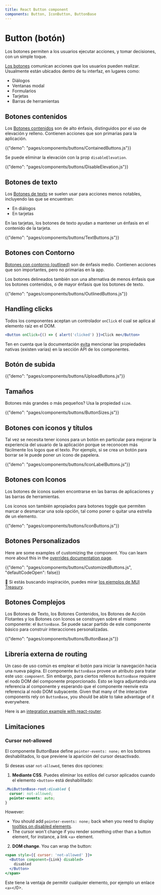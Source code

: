 ```yaml
---
title: React Button component
components: Button, IconButton, ButtonBase
---
```


# Button (botón)

<p class="description">Los botones permiten a los usuarios ejecutar acciones, y tomar decisiones, con un simple toque.</p>

[Los botones](https://material.io/design/components/buttons.html) comunican acciones que los usuarios pueden realizar. Usualmente están ubicados dentro de tu interfaz, en lugares como:

- Diálogos
- Ventanas modal
- Formularios
- Tarjetas
- Barras de herramientas

## Botones contenidos

Los [Botones contenidos](https://material.io/design/components/buttons.html#contained-button) son de alto énfasis, distinguidos por el uso de elevación y relleno. Contienen acciones que son primarias para la aplicación.

{{"demo": "pages/components/buttons/ContainedButtons.js"}}

Se puede eliminar la elevación con la prop `disableElevation`.

{{"demo": "pages/components/buttons/DisableElevation.js"}}

## Botones de texto

Los [Botones de texto](https://material.io/design/components/buttons.html#text-button) se suelen usar para acciones menos notables, incluyendo las que se encuentran:

- En diálogos
- En tarjetas

En las tarjetas, los botones de texto ayudan a mantener un énfasis en el contenido de la tarjeta.

{{"demo": "pages/components/buttons/TextButtons.js"}}

## Botones con Contorno

[Botones con contorno (outlined)](https://material.io/design/components/buttons.html#outlined-button) son de énfasis medio. Contienen acciones que son importantes, pero no primarias en la app.

Los botones delineados también son una alternativa de menos énfasis que los botones contenidos, o de mayor énfasis que los botones de texto.

{{"demo": "pages/components/buttons/OutlinedButtons.js"}}

## Handling clicks

Todos los componentes aceptan un controlador `onClick` el cual se aplica al elemento raíz en el DOM.

```jsx
<Button onClick={() => { alert('clicked') }}>Click me</Button>
```

Ten en cuenta que la documentación [evita](/guides/api/#native-properties) mencionar las propiedades nativas (existen varias) en la sección API de los componentes.

## Botón de subida

{{"demo": "pages/components/buttons/UploadButtons.js"}}

## Tamaños

Botones más grandes o más pequeños? Usa la propiedad `size`.

{{"demo": "pages/components/buttons/ButtonSizes.js"}}

## Botones con iconos y títulos

Tal vez se necesita tener iconos para un botón en particular para mejorar la experiencia del usuario de la aplicación porque se reconocen más fácilmente los logos que el texto. Por ejemplo, si se crea un botón para borrar se le puede poner un icono de papelera.

{{"demo": "pages/components/buttons/IconLabelButtons.js"}}

## Botones con Iconos

Los botones de iconos suelen encontrarse en las barras de aplicaciones y las barras de herramientas.

Los iconos son también apropiados para botones toggle que permiten marcar o desmarcar una sola opción, tal como poner o quitar una estrella de un elemento.

{{"demo": "pages/components/buttons/IconButtons.js"}}

## Botones Personalizados

Here are some examples of customizing the component. You can learn more about this in the [overrides documentation page](/customization/components/).

{{"demo": "pages/components/buttons/CustomizedButtons.js", "defaultCodeOpen": false}}

🎨 Si estás buscando inspiración, puedes mirar [los ejemplos de MUI Treasury](https://mui-treasury.com/styles/button).

## Botones Complejos

Los Botones de Texto, los Botones Contenidos, los Botones de Acción Flotantes y los Botones con Iconos se construyen sobre el mismo componente: el `ButtonBase`. Se puede sacar partido de este componente básico para construir interacciones personalizadas.

{{"demo": "pages/components/buttons/ButtonBase.js"}}

## Librería externa de routing

Un caso de uso común es emplear el botón para iniciar la navegación hacia una nueva página. El componente `ButtonBase` provee un atributo para tratar este uso: `component`. Sin embargo, para ciertos rellenos `ButtonBase` requiere el nodo DOM del componente proporcionado. Esto se logra adjuntando una referencia al componente y esperando que el componente reenvíe esta referencia al nodo DOM subyacente. Given that many of the interactive components rely on `ButtonBase`, you should be able to take advantage of it everywhere.

Here is an [integration example with react-router](/guides/composition/#button).

## Limitaciones

### Cursor not-allowed

El componente ButtonBase define `pointer-events: none;` en los botones deshabilitados, lo que previene la aparición del cursor desactivado.

Si deseas usar `not-allowed`, tienes dos opciones:

1. **Mediante CSS**. Puedes eliminar los estilos del cursor aplicados cuando el elemento `<button>` está deshabilitado:

  ```css
  .MuiButtonBase-root:disabled {
    cursor: not-allowed;
    pointer-events: auto;
  }
  ```

However:

- You should add `pointer-events: none;` back when you need to display [tooltips on disabled elements](/components/tooltips/#disabled-elements).
- The cursor won't change if you render something other than a button element, for instance, a link `<a>` element.

2. **DOM change**. You can wrap the button:

  ```jsx
  <span style={{ cursor: 'not-allowed' }}>
    <Button component={Link} disabled>
      disabled
    </Button>
  </span>
  ```

Este tiene la ventaja de permitir cualquier elemento, por ejemplo un enlace `<a>`<a></0>.</p>